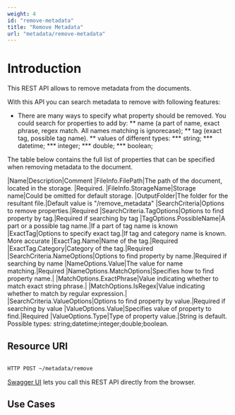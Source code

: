 ```yaml
---
weight: 4
id: "remove-metadata"
title: "Remove Metadata"
url: "metadata/remove-metadata"
---
```






# Introduction #

This REST API allows to remove metadata from the documents.

With this API you can search metadata to remove with following features:

* There are many ways to specify what property should be removed. You could search for properties to add by:
** name (a part of name, exact phrase, regex match. All names matching is ignorecase);
** tag (exact tag, possible tag name).
** values of different types:
*** string;
*** datetime;
*** integer;
*** double;
*** boolean;

The table below contains the full list of properties that can be specified when removing metadata to the document.


|Name|Description|Comment
|FileInfo.FilePath|The path of the document, located in the storage. |Required.
|FileInfo.StorageName|Storage name|Could be omitted for default storage.
|OutputFolder|The folder for the resultant file.|Default value is "/remove_metadata"
|SearchCriteria|Options to remove properties.|Required
|SearchCriteria.TagOptions|Options to find property by tag.|Required if searching by tag
|TagOptions.PossibleName|A part or a possible tag name.|If a part of tag name is known
|ExactTag|Options to specify exact tag.|If tag and category name is known. More accurate
|ExactTag.Name|Name of the tag.|Required
|ExactTag.Category|Category of the tag.|Required
|SearchCriteria.NameOptions|Options to find property by name.|Required if searching by name
|NameOptions.Value|The value for name matching.|Required
|NameOptions.MatchOptions|Specifies how to find property name.| 
|MatchOptions.ExactPhrase|Value indicating whether to match exact string phrase.| 
|MatchOptions.IsRegex|Value indicating whether to match by regular expression.| 
|SearchCriteria.ValueOptions|Options to find property by value.|Required if searching by value
|ValueOptions.Value|Specifies value of property to find.|Required
|ValueOptions.Type|Type of property value.|String is default. Possible types: string;datetime;integer;double;boolean.

## Resource URI ##


```html 

HTTP POST ~/metadata/remove

 ```


[Swagger UI](https://apireference.groupdocs.cloud/metadata/#/Metadata/Remove) lets you call this REST API directly from the browser.  

## Use Cases ##

